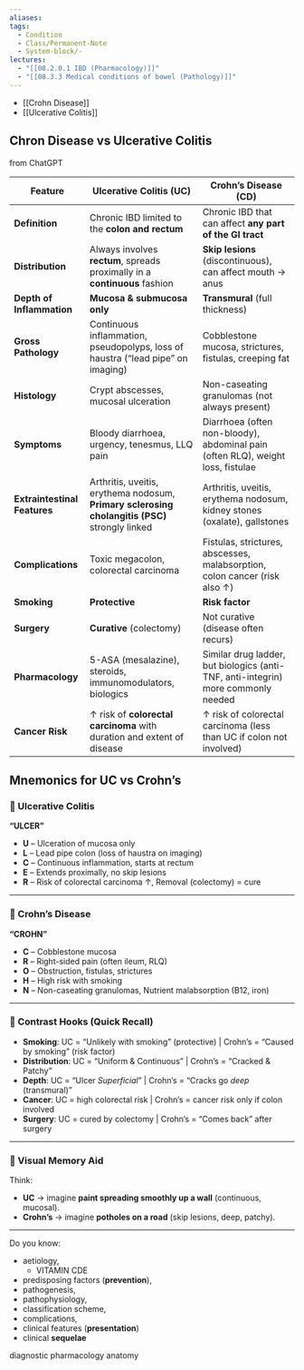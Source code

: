 ```yaml
---
aliases:
tags:
  - Condition
  - Class/Permanent-Note
  - System-block/-
lectures:
  - "[[08.2.0.1 IBD (Pharmacology)]]"
  - "[[08.3.3 Medical conditions of bowel (Pathology)]]"
---
```


- [[Crohn Disease]]
- [[Ulcerative Colitis]]

## Chron Disease vs Ulcerative Colitis
from ChatGPT

| Feature                      | **Ulcerative Colitis (UC)**               | **Crohn’s Disease (CD)**                    |
| ---------------------------- | ---------------------------------------------------------------------------------------------- | -------------------------------------------------------------------------------- |
| **Definition**               | Chronic IBD limited to the **colon and rectum**                                                | Chronic IBD that can affect **any part of the GI tract**                          |
| **Distribution**             | Always involves **rectum**, spreads proximally in a **continuous** fashion                     | **Skip lesions** (discontinuous), can affect mouth → anus                         |
| **Depth of Inflammation**    | **Mucosa & submucosa only**                                                                    | **Transmural** (full thickness)                                                   |
| **Gross Pathology**          | Continuous inflammation, pseudopolyps, loss of haustra (“lead pipe” on imaging)                | Cobblestone mucosa, strictures, fistulas, creeping fat                            |
| **Histology**                | Crypt abscesses, mucosal ulceration                                                            | Non-caseating granulomas (not always present)                                     |
| **Symptoms**                 | Bloody diarrhoea, urgency, tenesmus, LLQ pain                                                  | Diarrhoea (often non-bloody), abdominal pain (often RLQ), weight loss, fistulae   |
| **Extraintestinal Features** | Arthritis, uveitis, erythema nodosum, **Primary sclerosing cholangitis (PSC)** strongly linked | Arthritis, uveitis, erythema nodosum, kidney stones (oxalate), gallstones         |
| **Complications**            | Toxic megacolon, colorectal carcinoma                                                          | Fistulas, strictures, abscesses, malabsorption, colon cancer (risk also ↑)        |
| **Smoking**                  | **Protective**                                                                                 | **Risk factor**                                                                   |
| **Surgery**                  | **Curative** (colectomy)                                                                       | Not curative (disease often recurs)                                               |
| **Pharmacology**             | 5-ASA (mesalazine), steroids, immunomodulators, biologics                                      | Similar drug ladder, but biologics (anti-TNF, anti-integrin) more commonly needed |
| **Cancer Risk**              | ↑ risk of **colorectal carcinoma** with duration and extent of disease                         | ↑ risk of colorectal carcinoma (less than UC if colon not involved)               |

## Mnemonics for UC vs Crohn’s

### 🔹 Ulcerative Colitis

**“ULCER”**

* **U** – Ulceration of mucosa only
* **L** – Lead pipe colon (loss of haustra on imaging)
* **C** – Continuous inflammation, starts at rectum
* **E** – Extends proximally, no skip lesions
* **R** – Risk of colorectal carcinoma ↑, Removal (colectomy) = cure

---

### 🔹 Crohn’s Disease

**“CROHN”**

* **C** – Cobblestone mucosa
* **R** – Right-sided pain (often ileum, RLQ)
* **O** – Obstruction, fistulas, strictures
* **H** – High risk with smoking
* **N** – Non-caseating granulomas, Nutrient malabsorption (B12, iron)

---

### 🔹 Contrast Hooks (Quick Recall)

* **Smoking**: UC = “Unlikely with smoking” (protective) | Crohn’s = “Caused by smoking” (risk factor)
* **Distribution**: UC = “Uniform & Continuous” | Crohn’s = “Cracked & Patchy”
* **Depth**: UC = “Ulcer *Superficial*” | Crohn’s = “Cracks go *deep* (transmural)”
* **Cancer**: UC = high colorectal risk | Crohn’s = cancer risk only if colon involved
* **Surgery**: UC = cured by colectomy | Crohn’s = “Comes back” after surgery

---

### 🔹 Visual Memory Aid

Think:

* **UC** → imagine **paint spreading smoothly up a wall** (continuous, mucosal).
* **Crohn’s** → imagine **potholes on a road** (skip lesions, deep, patchy).








---



Do you know:
- aetiology, 
	- VITAMIN CDE
- predisposing factors (**prevention**), 
- pathogenesis, 
- pathophysiology, 
- classification scheme, 
- complications, 
- clinical features (**presentation**)
- clinical **sequelae**

diagnostic
pharmacology
anatomy



